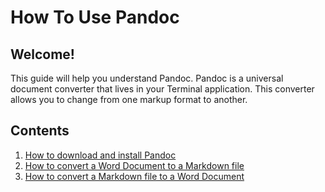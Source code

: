 # How To Use Pandoc
## Welcome!
This guide will help you understand Pandoc. Pandoc is a universal document converter that lives in your Terminal application. This converter allows you to change from one markup format to another. 

## Contents
1. [How to download and install Pandoc](download.md)
2. [How to convert a Word Document to a Markdown file](word-to-md.md) 
3. [How to convert a Markdown file to a Word Document](md-to-word.md) 
   